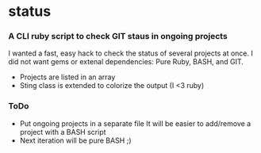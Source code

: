 # status
### A CLI ruby script to check GIT staus in ongoing projects

I wanted a fast, easy hack to check the status of several projects at once.
I did not want gems or extenal dependencies: Pure Ruby, BASH, and GIT.

- Projects are listed in an array
- Sting class is extended to colorize the output (I <3 ruby)

### ToDo
- Put ongoing projects in a separate file
  It will be easier to add/remove a project with a BASH script
- Next iteration will be pure BASH ;)